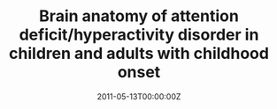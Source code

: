 ---
title: 'Brain anatomy of attention deficit/hyperactivity disorder in children and adults with childhood onset'
authors:
- Erika Proal
date: "2011-05-13T00:00:00Z"
doi: ""
publishDate: "2011-05-13T00:00:00Z"
# Publication type.
# Legend: 0 = Uncategorized; 1 = Conference paper; 2 = Journal article;
# 3 = Preprint / Working Paper; 4 = Report; 5 = Book; 6 = Book section;
# 7 = Thesis; 8 = Patent
publication_types: ["7"]
publication: 'Doctorado en Neurociencia Cognitiva. Universidad Autónoma de Barcelona'
tags:
- Thesis
featured: false
links:
- name: Enlace a la tesis
  url: https://www.educacion.gob.es/teseo/imprimirFicheroTesis.do?idFichero=8oGNXBplsgo%3D
---